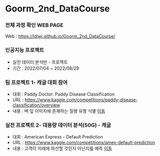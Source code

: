 # Goorm_2nd_DataCourse
 
### 전체 과정 확인 WEB PAGE
Web : https://ldjwj.github.io/Goorm_2nd_DataCourse/


### 인공지능 프로젝트
 * 실전 데이터 분석반 - 프로젝트
 * 기간 : 2022/07/04 ~ 2022/08/29


### 팀 프로젝트 1- 캐글 대회 참여
 * 대회 : Paddy Doctor: Paddy Disease Classification
 * URL : https://www.kaggle.com/competitions/paddy-disease-classification/overview
 * 내용 : 벼 잎 이미지에 존재하는 질병 유형 식별
 [이동](https://github.com/LDJWJ/Goorm_2st_DataCourse/tree/main/01_TeamProject_First_PaddyDoctor) 


### 실전 프로젝트 2- 대용량 데이터 분석(50G) - 캐글
 * 대회 : American Express - Default Prediction
 * URL :  https://www.kaggle.com/competitions/amex-default-prediction
 * 내용 : 고객이 미래에 파산할 것인지 아닌지를 예측
 [이동](https://github.com/LDJWJ/Goorm_2nd_DataCourse/tree/main/02_TeamProject_Second)

